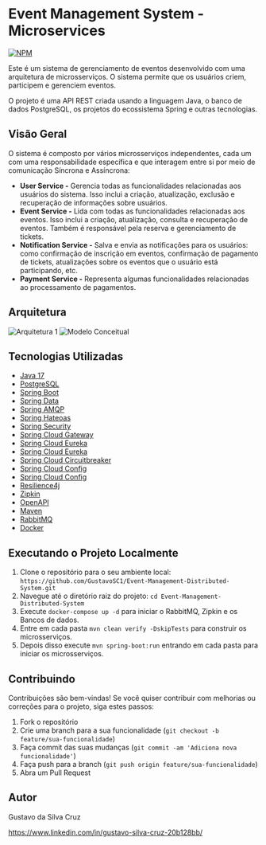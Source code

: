 # Event Management System - Microservices
[![NPM](https://img.shields.io/npm/l/react)](https://github.com/GustavoSC1/Event-Management-Distributed-System/blob/main/LICENSE)

Este é um sistema de gerenciamento de eventos desenvolvido com uma arquitetura de microsserviços. O sistema permite que os usuários criem, participem e gerenciem eventos.

O projeto é uma API REST criada usando a linguagem Java, o banco de dados PostgreSQL, os projetos do ecossistema Spring e outras tecnologias.

## Visão Geral

O sistema é composto por vários microsserviços independentes, cada um com uma responsabilidade específica e que interagem entre si por meio de comunicação Síncrona e Assíncrona:

- **User Service -** Gerencia todas as funcionalidades relacionadas aos usuários do sistema. Isso inclui a criação, atualização, exclusão e recuperação de informações sobre usuários.
- **Event Service -** Lida com todas as funcionalidades relacionadas aos eventos. Isso inclui a criação, atualização, consulta e recuperação de eventos. Também é responsável pela reserva e gerenciamento de tickets.
- **Notification Service -** Salva e envia as notificações para os usuários: como confirmação de inscrição em eventos, confirmação de pagamento de tickets, atualizações sobre os eventos que o usuário está participando, etc.
- **Payment Service -** Representa algumas funcionalidades relacionadas ao processamento de pagamentos. 

## Arquitetura
![Arquitetura 1](https://ik.imagekit.io/gustavosc/Event%20Management%20Distributed%20System/Arquitetura_ChOVWOgC_K.png?updatedAt=1712339535391)
![Modelo Conceitual](https://ik.imagekit.io/gustavosc/Event%20Management%20Distributed%20System/Event%20Management_h8wv6ATdE.png?updatedAt=1712266532493)

## Tecnologias Utilizadas

- [Java 17](https://www.oracle.com/java/)
- [PostgreSQL](https://www.postgresql.org/)
- [Spring Boot](https://spring.io/projects/spring-boot)
- [Spring Data](https://spring.io/projects/spring-data)
- [Spring AMQP](https://spring.io/projects/spring-amqp)
- [Spring Hateoas](https://spring.io/projects/spring-hateoas)
- [Spring Security](https://spring.io/projects/spring-security)
- [Spring Cloud Gateway](https://spring.io/projects/spring-cloud-gateway)
- [Spring Cloud Eureka](https://cloud.spring.io/spring-cloud-netflix/reference/html/)
- [Spring Cloud Eureka](https://cloud.spring.io/spring-cloud-netflix/reference/html/)
- [Spring Cloud Circuitbreaker](https://spring.io/projects/spring-cloud-circuitbreaker)
- [Spring Cloud Config](https://docs.spring.io/spring-cloud-config/docs/current/reference/html/)
- [Spring Cloud Config](https://docs.spring.io/spring-cloud-config/docs/current/reference/html/)
- [Resilience4j](https://resilience4j.readme.io/docs/getting-started)
- [Zipkin](https://zipkin.io/)
- [OpenAPI](https://swagger.io/specification/)
- [Maven](https://maven.apache.org/)
- [RabbitMQ](https://www.rabbitmq.com/)
- [Docker](https://www.docker.com/)

## Executando o Projeto Localmente

1. Clone o repositório para o seu ambiente local: `https://github.com/GustavoSC1/Event-Management-Distributed-System.git`
2. Navegue até o diretório raiz do projeto: `cd Event-Management-Distributed-System`
3. Execute `docker-compose up -d` para iniciar o RabbitMQ, Zipkin e os Bancos de dados.
4. Entre em cada pasta `mvn clean verify -DskipTests` para construir os microsserviços.
5. Depois disso execute `mvn spring-boot:run` entrando em cada pasta para iniciar os microsserviços.

## Contribuindo

Contribuições são bem-vindas! Se você quiser contribuir com melhorias ou correções para o projeto, siga estes passos:

1. Fork o repositório
2. Crie uma branch para a sua funcionalidade (`git checkout -b feature/sua-funcionalidade`)
3. Faça commit das suas mudanças (`git commit -am 'Adiciona nova funcionalidade'`)
4. Faça push para a branch (`git push origin feature/sua-funcionalidade`)
5. Abra um Pull Request

## Autor

Gustavo da Silva Cruz

https://www.linkedin.com/in/gustavo-silva-cruz-20b128bb/
